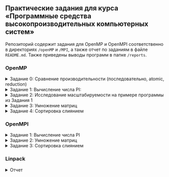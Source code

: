 ## Практические задания для курса «Программные средства высокопроизводительных компьютерных систем»

Репозиторий содержит задания для OpenMP и OpenMPI соответственно в директориях `/openMP` и `/MPI`, а также отчет по заданиям в файле `README.md`. Также приведены выводы программ в папке `/reports`.

### OpenMP
<details>
  <summary>Задание 0: Сравнение производительности (последовательно, atomic, reduction)</summary><br>
  Замеряется время последовательного и параллельного исполнения программы для подсчета суммы элементов массива. <br><br>

| Type | N | Time (ms) |
|------|---|-----------|
| Seq | 1000000 | 4.21213 |	
| Atomic | 1000000 | 29.5668 |	
| Reduct | 1000000 | 0.533715 |
</details>

<details>
    <summary>Задание 1: Вычисление числа PI:</summary><br>
    Число PI вычисляется как:
    $$\pi = \left(\frac{4}{1 + x_0^2} + \frac{4}{1 + x_1^2} + \cdots + \frac{4}{1 + x_{N-1}^2}\right)\times \frac{1}{N},$$
    где $x_i = (i + 0.5)\times \frac{1}{N}$, $i = \overline{1,N-1}$, параметр $N$ задается в программе.<br>
    Для распараллеливания задачи был использован #pragma omp parallel for reduction(+:pi).
</details>

<details>
    <summary>Задание 2: Исследование масштабируемости на примере программы из Задания 1</summary><br>
    Подставляя разные значения параметра $N$ и числа потоков, были получены следующие данные: <br><br>
  
 | N | Threads | Time (ms) |
 |---|---------|-----------|
 | 1e2 | 1 | 0.01592 |
 | 1e6 | 1 | 39.3229 |
 | 1e2 | 2 | 0.01393 |
 | 1e6 | 2 | 16.7184 |
 | 1e2 | 4 | 0.1813 |
 | 1e6 | 4 | 7.8719 |
 | 1e2 | 8 | 0.2063 |
 | 1e6 | 8 | 5.2623 | 
 | 1e2 | 10 | 0.0925 |
 | 1e6 | 10 | 8.3677 |
 | 1e2 | 12 | 0.1154 |
 | 1e6 | 12 | 6.6702 |
</details>

<details>
    <summary>Задание 3: Умножение матриц</summary><br>
    Матрица задается случайно элементами от -100 до 100. Произведение матриц считается с помощью #pragma omp parallel for
во вложенном цикле. Программа выводит затраченное на вычисление время. Алгоритм был запущен на разном количестве потоков, были получены следующие результаты: <br><br>
    
| N | Threads | Time (ms) |
|---|---------| ----------|
| 1000 | 1 | 14708.2 |
| 1000 | 2 | 7657.59 |
| 1000 | 4 | 3862.81 |
| 1000 | 8 | 2132.61 |
</details>

<details>
    <summary>Задание 4: Сортировка слиянием</summary><br>
    Массив задается случайными значениями от -100 до 100. Параллельная версия содержит два задания (#pragma omp task) для сортировки частей массива. Программа выводит время последовательного и параллельного выполнения: <br><br>
    
  | | Time (ms) |
  |-|-----------|
  | Sequatial | 4450.56 |
  | Parallel | 836.178 |
</details>

### OpenMPI
  <details>
      <summary>Задание 1: Вычисление числа PI</summary><br>
      Число PI вычисляется по формуле из Задания 1 для OpenMP, по умолчанию параметр N = 1e8. Каждая нода вычисляет локальную сумму числа PI, затем все эти суммы собираются в одну с помощью MPI_Reduce.<br> Результаты запуска программы: <br><br>

| Nodes | Time (ms) |
|-------|-----------|
| 1 | 2584.82 |
| 2 | 1064.82 |
| 4 | 758.17 |
| 8 | 381.59 |

  </details>

  <details>
      <summary>Задание 2: Умножение матриц</summary><br>
      Ноды делят между собой строки матрицы (если размерность матрицы не делится на количество нод, то последняя забирает оставшиеся строки), умножают каждую строку на столбцы из второй матрицы, и возвращают итоговую строку матрицы. Результаты запуска программы: <br><br>
      
| Nodes | Time (ms) |
|-------|-----------|
| 1 | 11863.64 |
| 2 | 7599.78 |
| 4 | 3627.83 |
| 8 | 2366.80 |
  </details>

  <details>
      <summary>Задание 3: Сортировка слиянием</summary><br>
      Массив разбивается на n частей (где n - количество нод), каждая часть сортируется в своей ноде. После сортировки все части собираются в массив с помощью MPI_Gather, который затем окончательно сортируется на корневом узле. <br><br>
      
| Nodes | Time (ms) |
|-------|-----------|
| 1 | 5749.86 |
| 2 | 4690.19 |
| 4 | 3633.94 |
| 8 | 3121.51 |
  </details>

### Linpack
<details>
    <summary>Отчет</summary> <br>
    Была исследована производительность при изменении параметров (P, Q, NB) на примере алгоритма WR00L2L4. <br>
    С помощью серии экспериментов были получены следующие данные:<br><br>

| N | NB | P | Q | Time | Gflops |
|---|----|---|---|------|--------|
| 3000 | 30 | 1 | 8 | 0.56 | 32.02 |
| 3000 | 30 | 2 | 4 | 0.57 | 31.76 |
| 3000 | 30 | 4 | 2 | 0.57 | 31.55 | 
| 3000 | 30 | 8 | 1 | 0.64 | 28.09 |
| 3000 | 15 | 1 | 8 | 0.60 | 30.04 |
| 3000 | 70 | 1 | 8 | 0.60 | 30.02 |

<br>
Как видно из таблицы, наиболее оптимальными являются параметры из первой строчки; параметры из второй или третьей строчки являются также оптимальными, в отличие от параметров из четвертой строчки.
    
</details>
